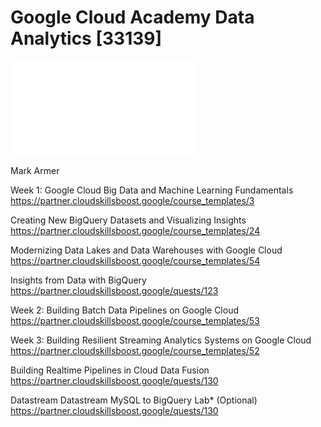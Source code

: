 # Google Cloud Academy Data Analytics [33139]

![Google Cloud Academy Data Analytics](images/GCP_Data_Analytics.md)

Mark Armer

Week 1:
Google Cloud Big Data and Machine Learning Fundamentals
https://partner.cloudskillsboost.google/course_templates/3

Creating New BigQuery Datasets and Visualizing Insights
https://partner.cloudskillsboost.google/course_templates/24

Modernizing Data Lakes and Data Warehouses with Google Cloud
https://partner.cloudskillsboost.google/course_templates/54

Insights from Data with BigQuery
https://partner.cloudskillsboost.google/quests/123

Week 2:
Building Batch Data Pipelines on Google Cloud
https://partner.cloudskillsboost.google/course_templates/53

Week 3:
Building Resilient Streaming Analytics Systems on Google Cloud
https://partner.cloudskillsboost.google/course_templates/52

Building Realtime Pipelines in Cloud Data Fusion
https://partner.cloudskillsboost.google/quests/130

Datastream Datastream MySQL to BigQuery Lab* (Optional)
https://partner.cloudskillsboost.google/quests/130

